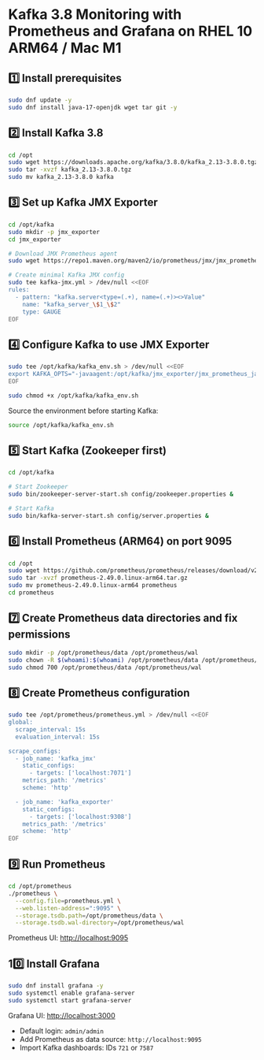 # Kafka 3.8 Monitoring with Prometheus and Grafana on RHEL 10 ARM64 / Mac M1

## 1️⃣ Install prerequisites
```bash
sudo dnf update -y
sudo dnf install java-17-openjdk wget tar git -y
```

## 2️⃣ Install Kafka 3.8
```bash
cd /opt
sudo wget https://downloads.apache.org/kafka/3.8.0/kafka_2.13-3.8.0.tgz
sudo tar -xvzf kafka_2.13-3.8.0.tgz
sudo mv kafka_2.13-3.8.0 kafka
```

## 3️⃣ Set up Kafka JMX Exporter
```bash
cd /opt/kafka
sudo mkdir -p jmx_exporter
cd jmx_exporter

# Download JMX Prometheus agent
sudo wget https://repo1.maven.org/maven2/io/prometheus/jmx/jmx_prometheus_javaagent/0.20.0/jmx_prometheus_javaagent-0.20.0.jar

# Create minimal Kafka JMX config
sudo tee kafka-jmx.yml > /dev/null <<EOF
rules:
  - pattern: "kafka.server<type=(.+), name=(.+)><>Value"
    name: "kafka_server_\$1_\$2"
    type: GAUGE
EOF
```

## 4️⃣ Configure Kafka to use JMX Exporter
```bash
sudo tee /opt/kafka/kafka_env.sh > /dev/null <<EOF
export KAFKA_OPTS="-javaagent:/opt/kafka/jmx_exporter/jmx_prometheus_javaagent-0.20.0.jar=7071:/opt/kafka/jmx_exporter/kafka-jmx.yml"
EOF

sudo chmod +x /opt/kafka/kafka_env.sh
```
Source the environment before starting Kafka:
```bash
source /opt/kafka/kafka_env.sh
```

## 5️⃣ Start Kafka (Zookeeper first)
```bash
cd /opt/kafka

# Start Zookeeper
sudo bin/zookeeper-server-start.sh config/zookeeper.properties &

# Start Kafka
sudo bin/kafka-server-start.sh config/server.properties &
```

## 6️⃣ Install Prometheus (ARM64) on port 9095
```bash
cd /opt
sudo wget https://github.com/prometheus/prometheus/releases/download/v2.49.0/prometheus-2.49.0.linux-arm64.tar.gz
sudo tar -xvzf prometheus-2.49.0.linux-arm64.tar.gz
sudo mv prometheus-2.49.0.linux-arm64 prometheus
cd prometheus
```

## 7️⃣ Create Prometheus data directories and fix permissions
```bash
sudo mkdir -p /opt/prometheus/data /opt/prometheus/wal
sudo chown -R $(whoami):$(whoami) /opt/prometheus/data /opt/prometheus/wal
sudo chmod 700 /opt/prometheus/data /opt/prometheus/wal
```

## 8️⃣ Create Prometheus configuration
```bash
sudo tee /opt/prometheus/prometheus.yml > /dev/null <<EOF
global:
  scrape_interval: 15s
  evaluation_interval: 15s

scrape_configs:
  - job_name: 'kafka_jmx'
    static_configs:
      - targets: ['localhost:7071']
    metrics_path: '/metrics'
    scheme: 'http'

  - job_name: 'kafka_exporter'
    static_configs:
      - targets: ['localhost:9308']
    metrics_path: '/metrics'
    scheme: 'http'
EOF
```

## 9️⃣ Run Prometheus
```bash
cd /opt/prometheus
./prometheus \
  --config.file=prometheus.yml \
  --web.listen-address=":9095" \
  --storage.tsdb.path=/opt/prometheus/data \
  --storage.tsdb.wal-directory=/opt/prometheus/wal
```
Prometheus UI: [http://localhost:9095](http://localhost:9095)

## 10️⃣ Install Grafana
```bash
sudo dnf install grafana -y
sudo systemctl enable grafana-server
sudo systemctl start grafana-server
```
Grafana UI: [http://localhost:3000](http://localhost:3000)

- Default login: `admin/admin`
- Add Prometheus as data source: `http://localhost:9095`
- Import Kafka dashboards: IDs `721` or `7587`

